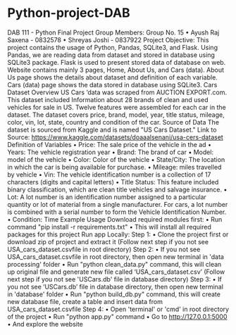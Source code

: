 # Python-project-DAB
DAB 111 - Python Final Project
Group Members:
Group No. 15
•	Ayush Raj Saxena - 0832578
•	Shreyas Joshi - 0837922
Project Objective:
This project contains the usage of Python, Pandas, SQLite3, and Flask. Using Pandas, we are reading data from dataset and stored in database using SQLite3 package. Flask is used to present stored data of database on web. Website contains mainly 3 pages, Home, About Us, and Cars (data). About Us page shows the details about dataset and definition of each variable. Cars (data) page shows the data stored in database using SQLite3.
Cars Dataset
Overview
US Cars ‘data was scraped from AUCTION EXPORT.com. This dataset included Information about 28 brands of clean and used vehicles for sale in US. Twelve features were assembled for each car in the dataset. The dataset covers price, brand, model, year, title status, mileage, color, vin, lot, state, country and condition of the car.
Source of Data
The dataset is sourced from Kaggle and is named "US Cars Dataset."
Link to Source: https://www.kaggle.com/datasets/doaaalsenani/usa-cers-dataset
Definition of Variables
•	Price: The sale price of the vehicle in the ad 
•	Years: The vehicle registration year 
•	Brand: The brand of car 
•	Model: model of the vehicle 
•	Color: Color of the vehicle 
•	State/City: The location in which the car is being available for purchase. 
•	Mileage: miles travelled by vehicle 
•	Vin: The vehicle identification number is a collection of 17 characters (digits and capital letters) 
•	Title Status: This feature included binary classification, which are clean title vehicles and salvage insurance. 
•	Lot: A lot number is an identification number assigned to a particular quantity or lot of material from a single manufacturer. For cars, a lot number is combined with a serial number to form the Vehicle Identification Number. 
•	Condition: Time 
Example Usage
Download required modules first:
•	Run command "pip install -r requirements.txt"
•	This will install all required packages for this project
Run app Locally:
Step 1:
•	Clone the project first or download zip of project and extract it
(Follow next step if you not see USA_cars_dataset.csvfile in root directory)
Step 2:
•	If you not see USA_cars_dataset.csvfile in root directory, then open new terminal in 'data processing' folder
•	Run "python clean_data.py" command, this will clean up original file and generate new file called ‘USA_cars_dataset.csv’
(Follow next step if you not see 'USCars.db' file in database directory) Step 3:
•	If you not see ‘USCars.db’ file in database directory, then open new terminal in 'database' folder
•	Run "python build_db.py" command, this will create new database file, create a table and insert data from USA_cars_dataset.csvfile
Step 4:
•	Open 'terminal' or 'cmd' in root directory of the project
•	Run "python app.py" command
•	Go to http://127.0.0.1:5000
•	And explore the website


